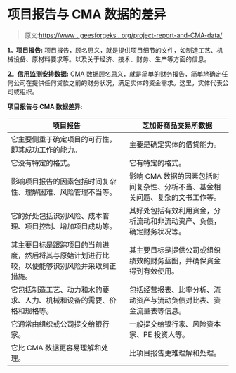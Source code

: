 # 项目报告与 CMA 数据的差异

> 原文:[https://www . geesforgeks . org/project-report-and-CMA-data/](https://www.geeksforgeeks.org/difference-between-project-report-and-cma-data/)

**1。项目报告:**
项目报告，顾名思义，就是提供项目细节的文件，如制造工艺、机械设备、原材料要求等。以及关于经济、技术、财务、生产等方面的信息。

**2。信用监测安排数据:**
CMA 数据顾名思义，就是简单的财务报告，简单地确定任何公司在提供任何贷款之前的财务状况，满足实体的资金需求。这里，实体代表公司或组织。

**项目报告与 CMA 数据差异:**

<center>

| 项目报告 | 芝加哥商品交易所数据 |
| --- | --- |
| 它主要侧重于确定项目的可行性，即其成功工作的能力。 | 主要是确定实体的借贷能力。 |
| 它没有特定的格式。 | 它有特定的格式。 |
| 影响项目报告的因素包括时间复杂性、理解困难、风险管理不当等。 | 影响 CMA 数据的因素包括时间复杂性、分析不当、基金相关问题、复杂的文书工作等。 |
| 它的好处包括识别风险、成本管理、项目控制、增加项目成功等。 | 其好处包括有效利用资金，分析流动和非流动资产、负债，确定财务状况等。 |
| 其主要目标是跟踪项目的当前进度，然后将其与原始计划进行比较，以便能够识别风险并采取纠正措施。 | 其主要目标是提供公司或组织绩效的财务蓝图，并确保资金得到有效使用。 |
| 它包括制造工艺、动力和水的要求、人力、机械和设备的需要、价格和规格等。 | 包括经营报表、比率分析、流动资产与流动负债对比表、资金流量表等信息。 |
| 它通常由组织或公司提交给银行家。 | 一般提交给银行家、风险资本家、PE 投资人等。 |
| 它比 CMA 数据更容易理解和处理。 | 比项目报告更难理解和处理。 |

</center>